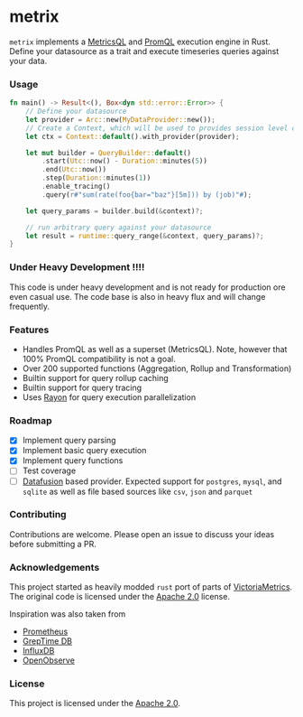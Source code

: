 # metrix

`metrix` implements a [MetricsQL](https://github.com/VictoriaMetrics/VictoriaMetrics/wiki/MetricsQL)
and [PromQL](https://medium.com/@valyala/promql-tutorial-for-beginners-9ab455142085) execution engine in Rust.
Define your datasource as a trait and execute timeseries queries against your data.

### Usage

```rust
fn main() -> Result<(), Box<dyn std::error::Error>> {
    // Define your datasource
    let provider = Arc::new(MyDataProvider::new());
    // Create a Context, which will be used to provides session level config and services like caching and query stats
    let ctx = Context::default().with_provider(provider);

    let mut builder = QueryBuilder::default()
        .start(Utc::now() - Duration::minutes(5))
        .end(Utc::now())
        .step(Duration::minutes(1))
        .enable_tracing()
        .query(r#"sum(rate(foo{bar="baz"}[5m])) by (job)"#);

    let query_params = builder.build(&context)?;

    // run arbitrary query against your datasource
    let result = runtime::query_range(&context, query_params)?;
}
```

### Under Heavy Development !!!!

This code is under heavy development and is not ready for production ore even casual use. The code base is
also in heavy flux and will change frequently.

### Features

- Handles PromQL as well as a superset (MetricsQL). Note, however that 100% PromQL compatibility is not a goal.
- Over 200 supported functions (Aggregation, Rollup and Transformation)
- Builtin support for query rollup caching
- Builtin support for query tracing
- Uses [Rayon](https://docs.rs/rayon/latest/rayon/) for query execution parallelization

### Roadmap

- [x] Implement query parsing
- [x] Implement basic query execution
- [x] Implement query functions
- [ ] Test coverage
- [ ] [Datafusion](https://arrow.apache.org/datafusion/) based provider. Expected support for `postgres`, `mysql`,
  and `sqlite` as well as file based sources like `csv`, `json` and `parquet`

### Contributing

Contributions are welcome. Please open an issue to discuss your ideas before submitting a PR.

### Acknowledgements

This project started as heavily modded `rust` port of parts
of [VictoriaMetrics](https://github.com/VictoriaMetrics/VictoriaMetrics).
The original code is licensed under the [Apache 2.0](https://www.apache.org/licenses/LICENSE-2.0) license.

Inspiration was also taken from

- [Prometheus](https://github.com/prometheus/prometheus)
- [GrepTime DB](https://github.com/GreptimeTeam/greptimedb)
- [InfluxDB](https://github.com/influxdata/influxdb_iox/tree/main)
- [OpenObserve](https://github.com/openobserve/openobserve)

### License

This project is licensed under the [Apache 2.0](https://www.apache.org/licenses/LICENSE-2.0).